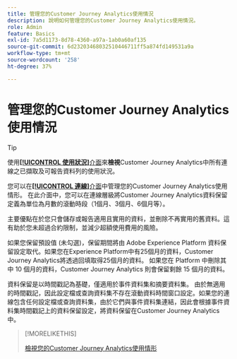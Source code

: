 ```yaml
---
title: 管理您的Customer Journey Analytics使用情況
description: 說明如何管理您的Customer Journey Analytics使用情況。
role: Admin
feature: Basics
exl-id: 7a5d1173-8d78-4360-a97a-1ab0a60af135
source-git-commit: 6d23203468032510446711ff5a874fd149531a9a
workflow-type: tm+mt
source-wordcount: '258'
ht-degree: 37%

---
```


# 管理您的Customer Journey Analytics使用情況

>[!TIP]
>
>使用[**[!UICONTROL 使用狀況&#x200B;]**&#x200B;介面](/help/connections/manage-connections.md#usage)來&#x200B;**&#x200B;檢視&#x200B;**&#x200B;Customer Journey Analytics中所有連線之已擷取及可報告資料列的使用狀況。



您可以在[**[!UICONTROL 連線&#x200B;]**&#x200B;介面](/help/connections/create-connection.md)中管理您的Customer Journey Analytics使用情形。 在此介面中，您可以在連線層級將Customer Journey Analytics資料保留定義為單位為月數的滾動時段（1個月、3個月、6個月等）。

主要優點在於您只會儲存或報告適用且實用的資料，並刪除不再實用的舊資料。這有助於您未超過合約限制，並減少超額使用費用的風險。

如果您保留預設值 (未勾選)，保留期間將由 Adobe Experience Platform 資料保留設定取代。如果您在Experience Platform中有25個月的資料，Customer Journey Analytics將透過回填取得25個月的資料。 如果您在 Platform 中刪除其中 10 個月的資料，Customer Journey Analytics 則會保留剩餘 15 個月的資料。

資料保留是以時間戳記為基礎，僅適用於事件資料集和摘要資料集。 由於無適用的時間戳記，因此設定檔或查詢資料集不存在滾動資料時間窗口設定。如果您的連線包含任何設定檔或查詢資料集，由於它們與事件資料集連結，因此會根據事件資料集時間戳記上的資料保留設定，將資料保留在Customer Journey Analytics中。


>[!MORELIKETHIS]
>
>[檢視您的Customer Journey Analytics使用情形](/help/connections/manage-connections.md#usage)

